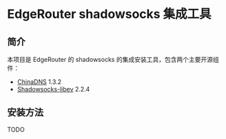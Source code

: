 # EdgeRouter shadowsocks 集成工具
## 简介
本项目是 EdgeRouter 的 shadowsocks 的集成安装工具，包含两个主要开源组件：

- [ChinaDNS](https://github.com/shadowsocks/ChinaDNS) 1.3.2
- [Shadowsocks-libev](https://github.com/shadowsocks/shadowsocks-libev) 2.2.4

## 安装方法

TODO 
